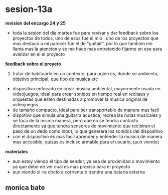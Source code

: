 # sesion-13a

__revision del encargo 24 y 25__

- toda la sesion del dia martes fue para revisar y dar feedback sobre los proyectos de todos, uno de esos fue el mio
. uno de los proyectos que mas destaco a mi parecer fue el de "guitair", por lo que tambien me llama mas la atencion y se me hace mas entretenido fijarme en ese para avanzar en el el proyecto

__feedback sobre el proyeto__
1. tratar de habituarlo en un contexto, para uqien es, donde se ambienta, objetivo principal, que tipo de musica etc
- dispositivo enfocado en crear musica ambiental, mayormente usada en videojuegos, ideal para crear sonidos en tiempo real en recitaes y orquestas que esten destinadas a promover la musica original de videojuegos
- de tamaño compacto, ideal para ser transportable de manera mas facil
- dispotivo que simula una guitarra acustica, recrea las notas musicales y se toca de la misma manera, pero que no se tendra contacto directamente ya que tendra sensores de movimiento que recibiran el paso de un dedo como input, lo que generara los sonidos del dispositivo
- con el dispositivo es mas facil aprender y entender la musica de manera mas accesible, quizas es incluso armable para el usuario, (aun viendo)

__materiales__
- aun estoy viendo el tipo de sendor, ya sea de proximidad o movimiento ya que debo de ver cual es mas preciso para el proyecto
- aun viendo si ira dircto a corriente o trendra una bateria externa

## monica bate

